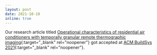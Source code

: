```yaml
---
layout: post
date: 2021-10-10
inline: true
---
```


Our research article titled [Operational characteristics of residential air conditioners with temporally granular remote thermographic imaging](https://dl.acm.org/doi/abs/10.1145/3486611.3486659){:target="_blank" rel="noopener"} got accepted at [ACM BuildSys 2021](https://buildsys.acm.org/2021/){:target="_blank" rel="noopener"}.